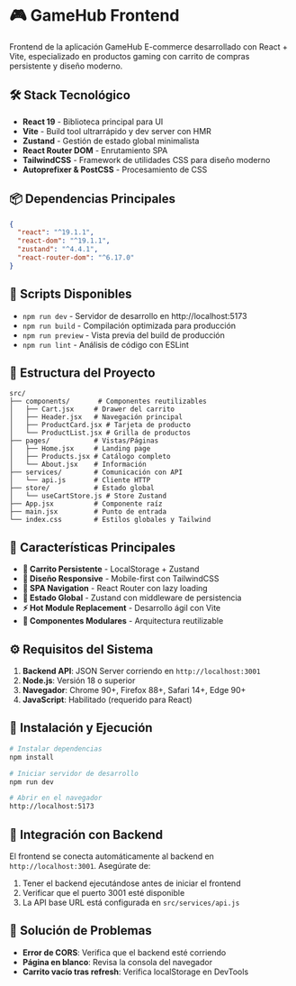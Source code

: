 # 🎮 GameHub Frontend

Frontend de la aplicación GameHub E-commerce desarrollado con React + Vite, especializado en productos gaming con carrito de compras persistente y diseño moderno.

## 🛠️ Stack Tecnológico

- **React 19** - Biblioteca principal para UI
- **Vite** - Build tool ultrarrápido y dev server con HMR
- **Zustand** - Gestión de estado global minimalista
- **React Router DOM** - Enrutamiento SPA
- **TailwindCSS** - Framework de utilidades CSS para diseño moderno
- **Autoprefixer & PostCSS** - Procesamiento de CSS

## 📦 Dependencias Principales

```json
{
  "react": "^19.1.1",
  "react-dom": "^19.1.1",
  "zustand": "^4.4.1",
  "react-router-dom": "^6.17.0"
}
```

## 🚀 Scripts Disponibles

- `npm run dev` - Servidor de desarrollo en http://localhost:5173
- `npm run build` - Compilación optimizada para producción
- `npm run preview` - Vista previa del build de producción
- `npm run lint` - Análisis de código con ESLint

## 📁 Estructura del Proyecto

```
src/
├── components/       # Componentes reutilizables
│   ├── Cart.jsx     # Drawer del carrito
│   ├── Header.jsx   # Navegación principal
│   ├── ProductCard.jsx # Tarjeta de producto
│   └── ProductList.jsx # Grilla de productos
├── pages/           # Vistas/Páginas
│   ├── Home.jsx     # Landing page
│   ├── Products.jsx # Catálogo completo
│   └── About.jsx    # Información
├── services/        # Comunicación con API
│   └── api.js       # Cliente HTTP
├── store/           # Estado global
│   └── useCartStore.js # Store Zustand
├── App.jsx          # Componente raíz
├── main.jsx         # Punto de entrada
└── index.css        # Estilos globales y Tailwind
```

## 🎨 Características Principales

- **🛒 Carrito Persistente** - LocalStorage + Zustand
- **📱 Diseño Responsive** - Mobile-first con TailwindCSS
- **🎯 SPA Navigation** - React Router con lazy loading
- **🔄 Estado Global** - Zustand con middleware de persistencia
- **⚡ Hot Module Replacement** - Desarrollo ágil con Vite
- **🎨 Componentes Modulares** - Arquitectura reutilizable

## ⚙️ Requisitos del Sistema

1. **Backend API**: JSON Server corriendo en `http://localhost:3001`
2. **Node.js**: Versión 18 o superior
3. **Navegador**: Chrome 90+, Firefox 88+, Safari 14+, Edge 90+
4. **JavaScript**: Habilitado (requerido para React)

## 🚀 Instalación y Ejecución

```bash
# Instalar dependencias
npm install

# Iniciar servidor de desarrollo
npm run dev

# Abrir en el navegador
http://localhost:5173
```

## 🔗 Integración con Backend

El frontend se conecta automáticamente al backend en `http://localhost:3001`. Asegúrate de:

1. Tener el backend ejecutándose antes de iniciar el frontend
2. Verificar que el puerto 3001 esté disponible
3. La API base URL está configurada en `src/services/api.js`

## 🐛 Solución de Problemas

- **Error de CORS**: Verifica que el backend esté corriendo
- **Página en blanco**: Revisa la consola del navegador
- **Carrito vacío tras refresh**: Verifica localStorage en DevTools
